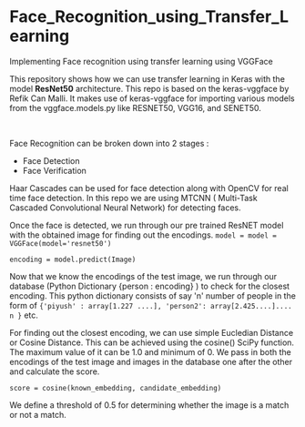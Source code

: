 # Face_Recognition_using_Transfer_Learning
Implementing Face recognition using transfer learning using VGGFace

This repository shows how we can use transfer learning in Keras with the model **ResNet50** architecture. This repo is based on the keras-vggface by Refik Can Malli. It makes use of keras-vggface for importing various models from the vggface.models.py like RESNET50, VGG16, and SENET50. 

<br> 

Face Recognition can be broken down into 2 stages : 
* Face Detection 
* Face Verification

Haar Cascades can be used for face detection along with OpenCV for real time face detection. In this repo we are using MTCNN ( Multi-Task Cascaded Convolutional Neural Network) for detecting faces. 

Once the face is detected, we run through our pre trained ResNET model with the obtained image for finding out the encodings.
`model = model = VGGFace(model='resnet50')`

`encoding = model.predict(Image)`

Now that we know the encodings of the test image, we run through our database (Python Dictionary {person : encoding} ) to check for the closest encoding. This python dictionary consists of say 'n' number of people in the form of `{'piyush' : array[1.227 ....], 'person2': array[2.425....].... n }` etc.

For finding out the closest encoding, we can use simple Eucledian Distance or Cosine Distance. This can be achieved using the cosine() SciPy function. The maximum value of it can be 1.0 and minimum of 0. We pass in both the encodings of the test image and images in the database one after the other and calculate the score. 

`score = cosine(known_embedding, candidate_embedding)`

We define a threshold of 0.5 for determining whether the image is a match or not a match.
